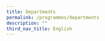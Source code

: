 ```yaml
---
title: Departments
permalink: /programmes/departments
description: ""
third_nav_title: English
---
```


